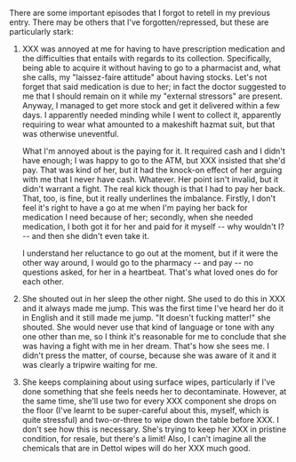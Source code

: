 There are some important episodes that I forgot to retell in my previous
entry. There may be others that I've forgotten/repressed, but these are
particularly stark:

1. XXX was annoyed at me for having to have prescription medication and
   the difficulties that entails with regards to its collection.
   Specifically, being able to acquire it without having to go to a
   pharmacist and, what she calls, my "laissez-faire attitude" about
   having stocks. Let's not forget that said medication is due to her;
   in fact the doctor suggested to me that I should remain on it while
   my "external stressors" are present. Anyway, I managed to get more
   stock and get it delivered within a few days. I apparently needed
   minding while I went to collect it, apparently requiring to wear what
   amounted to a makeshift hazmat suit, but that was otherwise
   uneventful.

   What I'm annoyed about is the paying for it. It required cash and I
   didn't have enough; I was happy to go to the ATM, but XXX insisted
   that she'd pay. That was kind of her, but it had the knock-on effect
   of her arguing with me that I never have cash. Whatever. Her point
   isn't invalid, but it didn't warrant a fight. The real kick though is
   that I had to pay her back. That, too, is fine, but it really
   underlines the imbalance. Firstly, I don't feel it's right to have a
   go at me when I'm paying her back for medication I need because of
   her; secondly, when she needed medication, I both got it for her and
   paid for it myself -- why wouldn't I? -- and then she didn't even
   take it.

   I understand her reluctance to go out at the moment, but if it were
   the other way around, I would go to the pharmacy -- and pay -- no
   questions asked, for her in a heartbeat. That's what loved ones do
   for each other.

2. She shouted out in her sleep the other night. She used to do this in
   XXX and it always made me jump. This was the first time I've heard
   her do it in English and it still made me jump. "It doesn't fucking
   matter!" she shouted. She would never use that kind of language or
   tone with any one other than me, so I think it's reasonable for me to
   conclude that she was having a fight with me in her dream. That's how
   she sees me. I didn't press the matter, of course, because she was
   aware of it and it was clearly a tripwire waiting for me.

3. She keeps complaining about using surface wipes, particularly if I've
   done something that she feels needs her to decontaminate. However, at
   the same time, she'll use two for every XXX component she drops on
   the floor (I've learnt to be super-careful about this, myself, which
   is quite stressful) and two-or-three to wipe down the table before
   XXX. I don't see how this is necessary. She's trying to keep her XXX
   in pristine condition, for resale, but there's a limit! Also, I can't
   imagine all the chemicals that are in Dettol wipes will do her XXX
   much good.

